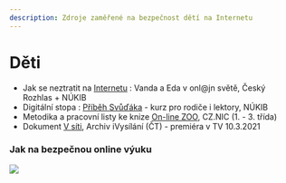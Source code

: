 ```yaml
---
description: Zdroje zaměřené na bezpečnost dětí na Internetu
---
```


# Děti

* Jak se neztratit na [Internetu](https://junior.rozhlas.cz/vanda-a-eda-v-onljn-svete-jak-se-neztratit-na-internetu-8335191) : Vanda a Eda v onl@jn světě, Český Rozhlas + NÚKIB
* Digitální stopa : [Příběh Svůďáka](https://osveta.nukib.cz/course/view.php?id=66) - kurz pro rodiče i lektory, NÚKIB
* Metodika a pracovní listy ke knize [On-line ZOO](https://blog.nic.cz/2021/02/03/metodika-a-pracovni-listy-ke-knize-on-line-zoo/), CZ.NIC (1. - 3. třída)
* Dokument [V síti](https://www.ceskatelevize.cz/porady/12360773574-v-siti/21856227079), Archiv iVysílání (ČT) - premiéra v TV 10.3.2021

### Jak na bezpečnou online výuku

![](../.gitbook/assets/EnlQ6IyW4AI0L9t.jpg)

